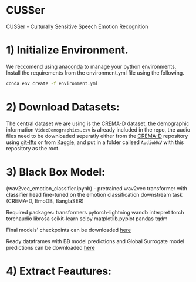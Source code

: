 # CUSSer
CUSSer - Culturally Sensitive Speech Emotion Recognition

# 1) Initialize Environment.
We reccomend using [anaconda](https://conda.io/projects/conda/en/latest/index.html) to manage your python environments. Install the requirements from the environment.yml file using the following.  

```bash
conda env create -f environment.yml
```

# 2) Download Datasets:
The central dataset we are using is the [CREMA-D](https://github.com/CheyneyComputerScience/CREMA-D) dataset, the demographic information `VideoDemographics.csv` is already included in the repo, the audio files need to be downloaded seperatly either from the [CREMA-D](https://github.com/CheyneyComputerScience/CREMA-D) repository using [git-lfts](https://git-lfs.com/) or from [Kaggle](https://www.kaggle.com/datasets/ejlok1/cremad), and put in a folder callsed `AudioWAV` with this repository as the root. 

# 3) Black Box Model:
(wav2vec_emotion_classifier.ipynb) - pretrained wav2vec transformer with classifier head fine-tuned on the emotion classification downstream task (CREMA-D, EmoDB, BanglaSER)

Required packages: transformers pytorch-lightning wandb interpret torch torchaudio librosa scikit-learn scipy matplotlib.pyplot pandas tqdm

Final models' checkpoints can be downloaded [here](https://drive.google.com/drive/folders/1xV35le3CAtyYFhMR-no34hkZeFNDx_Un?usp=sharing)

Ready dataframes with BB model predictions and Global Surrogate model predictions can be downloaded [here](https://drive.google.com/drive/folders/1ZVQa7fiQIlfr9nMKNVe9rhVBK5cEZ6Vo?usp=sharing)

# 4) Extract Feautures: 

